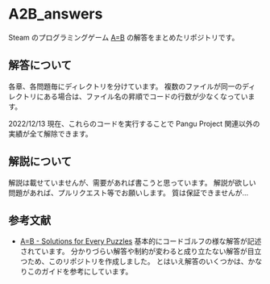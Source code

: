 # A2B_answers

Steam のプログラミングゲーム [A=B](https://store.steampowered.com/app/1720850/AB/) の解答をまとめたリポジトリです。

## 解答について

各章、各問題毎にディレクトリを分けています。
複数のファイルが同一のディレクトリにある場合は、ファイル名の昇順でコードの行数が少なくなっています。

2022/12/13 現在、これらのコードを実行することで Pangu Project 関連以外の実績が全て解除できます。

## 解説について

解説は載せていませんが、需要があれば書こうと思っています。
解説が欲しい問題があれば、プルリクエスト等でお願いします。
質は保証できませんが…

## 参考文献

- [A=B - Solutions for Every Puzzles](https://steamcommunity.com/sharedfiles/filedetails/?id=2655344262)
  基本的にコードゴルフの様な解答が記述されています。
  分かりづらい解答や制約が変わると成り立たない解答が目立つため、このリポジトリを作成しました。
  とはいえ解答のいくつかは、かなりこのガイドを参考にしています。
